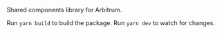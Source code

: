 Shared components library for Arbitrum.

Run `yarn build` to build the package.
Run `yarn dev` to watch for changes.
